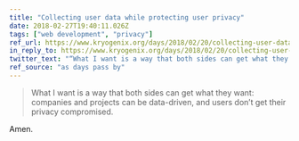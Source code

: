 ```yaml
---
title: "Collecting user data while protecting user privacy"
date: 2018-02-27T19:40:11.026Z
tags: ["web development", "privacy"]
ref_url: https://www.kryogenix.org/days/2018/02/20/collecting-user-data-while-protecting-user-privacy/
in_reply_to: https://www.kryogenix.org/days/2018/02/20/collecting-user-data-while-protecting-user-privacy/
twitter_text: "“What I want is a way that both sides can get what they want: companies and projects can be data-driven, and users don’t get their privacy compromised.”"
ref_source: "as days pass by"
---
```


> What I want is a way that both sides can get what they want: companies and projects can be data-driven, and users don’t get their privacy compromised.

Amen.